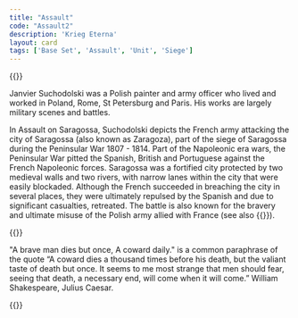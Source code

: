 ```yaml
---
title: "Assault"
code: "Assault2"
description: 'Krieg Eterna'
layout: card
tags: ['Base Set', 'Assault', 'Unit', 'Siege']
---
```

{{<card-detail-page title="Assault2" artwork="Assault on Saragossa by January Suchodolski (1845)">}}
<p>
Janvier Suchodolski was a Polish painter and army officer who lived and worked in Poland, Rome, St Petersburg and Paris.  His works are largely military scenes and battles.  
</p>
<p>
In Assault on Saragossa, Suchodolski depicts the French army attacking the city of Saragossa (also known as Zaragoza), part of the siege of Saragossa during the Peninsular War 1807 - 1814.  Part of the Napoleonic era wars, the Peninsular War pitted the Spanish, British and Portuguese against the French Napoleonic forces.  Saragossa was a fortified city protected by two medieval walls and two rivers, with narrow lanes within the city that were easily blockaded.  Although the French succeeded in breaching the city in several places, they were ultimately repulsed by the Spanish and due to significant casualties, retreated.  The battle is also known for the bravery and ultimate misuse of the Polish army allied with France (see also {{<cardlink name="Retreat">}}).
</p>
{{<card-detail-image file="firing-squad.jpg" caption="The Third of May by Francisco Goya (1814)">}}
<p>
"A brave man dies but once, A coward daily." is a common paraphrase of the quote “A coward dies a thousand times before his death, but the valiant taste of death but once. It seems to me most strange that men should fear, seeing that death, a necessary end, will come when it will come.” William Shakespeare, Julius Caesar.
</p>
{{</card-detail-page>}}